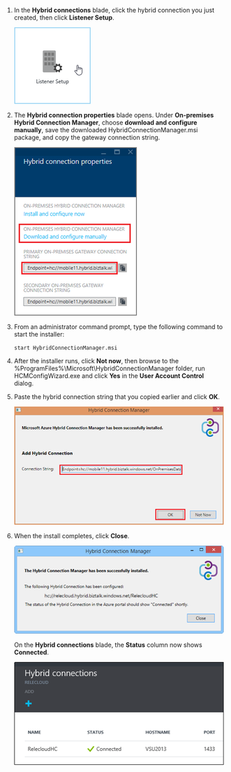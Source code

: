 <!-- not suitable for Mooncake -->

1. In the **Hybrid connections** blade, click the hybrid connection you just created, then click **Listener Setup**.

    ![Click Listener Setup](./media/app-service-hybrid-connections-manager-install/D04ClickListenerSetup.png)
2. The **Hybrid connection properties** blade opens. Under **On-premises Hybrid Connection Manager**, choose **download and configure manually**, save the downloaded HybridConnectionManager.msi package, and copy the gateway connection string.

    ![Click here to install](./media/app-service-hybrid-connections-manager-install/D05ClickToInstallHCM.png)
3. From an administrator command prompt, type the following command to start the installer:

    ```
    start HybridConnectionManager.msi
    ```
4. After the installer runs, click **Not now**, then browse to the %ProgramFiles%\Microsoft\HybridConnectionManager folder, run HCMConfigWizard.exe and click **Yes** in the **User Account Control** dialog.
5. Paste the hybrid connection string that you copied earlier and click **OK**. 

    ![Installing](./media/app-service-hybrid-connections-manager-install/D08aHCMInstallManual.png)
6. When the install completes, click **Close**.

    ![Click Close](./media/app-service-hybrid-connections-manager-install/D09HCMInstallComplete.png)

    On the **Hybrid connections** blade, the **Status** column now shows **Connected**. 

    ![Connected Status](./media/app-service-hybrid-connections-manager-install/D10HCStatusConnected.png)
